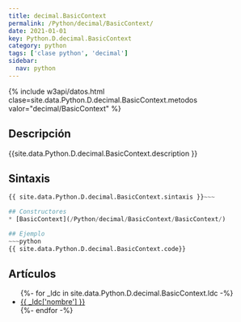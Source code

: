```yaml
---
title: decimal.BasicContext
permalink: /Python/decimal/BasicContext/
date: 2021-01-01
key: Python.D.decimal.BasicContext
category: python
tags: ['clase python', 'decimal']
sidebar: 
  nav: python
---
```


{% include w3api/datos.html clase=site.data.Python.D.decimal.BasicContext.metodos valor="decimal/BasicContext" %}

## Descripción
{{site.data.Python.D.decimal.BasicContext.description }}

## Sintaxis
~~~python
{{ site.data.Python.D.decimal.BasicContext.sintaxis }}~~~

## Constructores
* [BasicContext](/Python/decimal/BasicContext/BasicContext/)

## Ejemplo
~~~python
{{ site.data.Python.D.decimal.BasicContext.code}}
~~~

## Artículos
<ul>
{%- for _ldc in site.data.Python.D.decimal.BasicContext.ldc -%}
   <li>
       <a href="{{_ldc['url'] }}">{{ _ldc['nombre'] }}</a>
   </li>
{%- endfor -%}
</ul>

